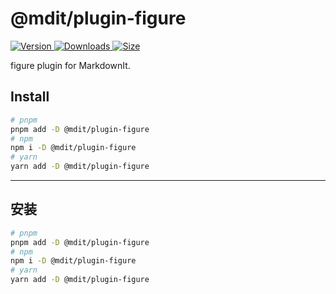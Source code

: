 # @mdit/plugin-figure

[![Version](https://img.shields.io/npm/v/@mdit/plugin-figure/next.svg?style=flat-square&logo=npm) ![Downloads](https://img.shields.io/npm/dm/@mdit/plugin-figure.svg?style=flat-square&logo=npm) ![Size](https://img.shields.io/bundlephobia/min/@mdit/plugin-figure?style=flat-square&logo=npm)](https://www.npmjs.com/package/@mdit/plugin-figure)

figure plugin for MarkdownIt.

## Install

```bash
# pnpm
pnpm add -D @mdit/plugin-figure
# npm
npm i -D @mdit/plugin-figure
# yarn
yarn add -D @mdit/plugin-figure
```

---

## 安装

```bash
# pnpm
pnpm add -D @mdit/plugin-figure
# npm
npm i -D @mdit/plugin-figure
# yarn
yarn add -D @mdit/plugin-figure
```
